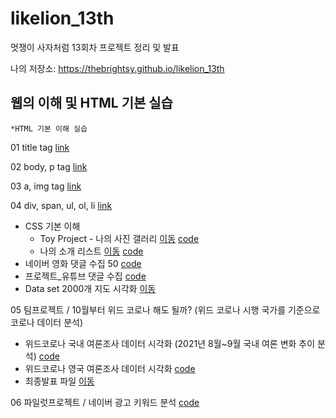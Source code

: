# likelion_13th
멋쟁이 사자처럼 13회차 프로젝트 정리 및 발표

나의 저장소: https://thebrightsy.github.io/likelion_13th

## 웹의 이해 및 HTML 기본 실습
	*HTML 기본 이해 실습
01 title tag [link](https://github.com/thebrightsy/likelion_13th/blob/main/web_html/01_html_title.html)

02 body, p tag [link](https://github.com/thebrightsy/likelion_13th/blob/main/web_html/02_html_body_p.html)

03 a, img tag [link](https://github.com/thebrightsy/likelion_13th/blob/main/web_html/03_html_link_img.html)

04 div, span, ul, ol, li [link](https://github.com/thebrightsy/likelion_13th/blob/main/web_html/04_html_div_span.html)

* CSS 기본 이해
    * Toy Project - 나의 사진 갤러리 [이동](https://thebrightsy.github.io/likelion_13th/02_css_gallery/14_img_gallery.html) [code](https://github.com/thebrightsy/likelion_13th/blob/main/02_css_gallery/14_img_gallery.html)
    * 나의 소개 리스트 [이동](https://thebrightsy.github.io/likelion_13th/03_self_introduction/main.html)
    [code](https://github.com/thebrightsy/likelion_13th/blob/main/03_self_introduction/main.html)
* 네이버 영화 댓글 수집 50 [code](https://github.com/thebrightsy/likelion_13th/blob/main/04_movie_review/14_review_assignment.py)
* 프로젝트_유튜브 댓글 수집 [code](https://github.com/thebrightsy/likelion_13th/blob/main/05_youtube_review/youtube_0916.ipynb)
* Data set 2000개 지도 시각화 [이동](https://thebrightsy.github.io/likelion_13th/06_folium/police_data.html)

05 팀프로젝트 / 10월부터 위드 코로나 해도 될까? (위드 코로나 시행 국가를 기준으로 코로나 데이터 분석)
   - 위드코로나 국내 여론조사 데이터 시각화 (2021년 8월~9월 국내 여론 변화 추이 분석)
   [code](https://github.com/thebrightsy/likelion_13th/blob/main/08_corona/20211007_한국_위드코로나_국민여론_찬반그래프.ipynb)
   - 위드코로나 영국 여론조사 데이터 시각화 [code](https://github.com/thebrightsy/likelion_13th/blob/main/08_corona/20211001_UK_여론조사_그래프.ipynb)
   - 최종발표 파일 [이동](https://github.com/thebrightsy/likelion_13th/blob/main/08_corona/trinity조_최종발표(최종본).pptx)
   
06 파일럿프로젝트 / 네이버 광고 키워드 분석 [code](https://github.com/thebrightsy/likelion_13th/blob/main/11_pilot2/20211019_네이버키워드.ipynb)
